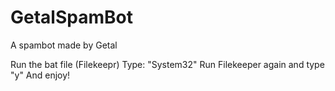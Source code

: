 # GetalSpamBot
A spambot made by Getal

Run the bat file (Filekeepr)
Type: "System32"
Run Filekeeper again and type "y"
And enjoy!
